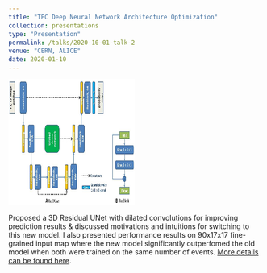 ```yaml
---
title: "TPC Deep Neural Network Architecture Optimization"
collection: presentations
type: "Presentation"
permalink: /talks/2020-10-01-talk-2
venue: "CERN, ALICE"
date: 2020-01-10
---
```


<img src="../images/ResDUNet.jpg" alt="Architecture of 3D ResDUNet" width="250" height="250"/>


Proposed a 3D Residual UNet with dilated convolutions for improving prediction results & discussed motivations and intuitions for switching to this new model. 
I also presented performance results on 90x17x17 fine-grained input map where the new model significantly outperfomed the old model when both were trained on 
the same number of events. [More details can be found here](https://docs.google.com/presentation/d/1a5nQyjSJ8ke2d6HUSqvCF_ugKXO_saHeYCbtq8uemE4/edit?usp=sharing). 